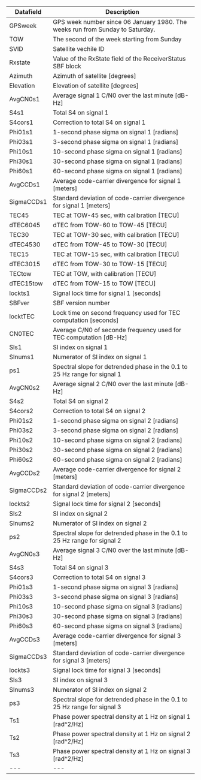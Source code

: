| Datafield | Description |
|-----------|-------------|
| GPSweek|GPS week number since 06 January 1980. The weeks run from Sunday to Saturday.|
| TOW|The second of the week starting from Sunday|
| SVID|Satellite vechile ID|
| Rxstate|Value of the RxState field of the ReceiverStatus SBF block|
| Azimuth|Azimuth of satellite [degrees]| 
| Elevation|Elevation of satellite [degrees]|
| AvgCN0s1|Average signal 1 C/N0 over the last minute [dB-Hz]|
| S4s1|Total S4 on signal 1|
| S4cors1|Correction to total S4 on signal 1|
| Phi01s1|1-second phase sigma on signal 1 [radians]|
| Phi03s1|3-second phase sigma on signal 1 [radians]|
| Phi10s1|10-second phase sigma on signal 1 [radians]|
| Phi30s1|30-second phase sigma on signal 1 [radians]|
| Phi60s1|60-second phase sigma on signal 1 [radians]|
| AvgCCDs1|Average code-carrier divergence for signal 1 [meters]|
| SigmaCCDs1|Standard deviation of code-carrier divergence for signal 1 [meters]|
| TEC45|TEC at TOW-45 sec, with calibration [TECU]|
| dTEC6045|dTEC from TOW-60 to TOW-45 [TECU]|
| TEC30|TEC at TOW-30 sec, with calibration [TECU]|
| dTEC4530|dTEC from TOW-45 to TOW-30 [TECU]|
| TEC15|TEC at TOW-15 sec, with calibration [TECU]|
| dTEC3015|dTEC from TOW-30 to TOW-15 [TECU]|
| TECtow|TEC at TOW, with calibration [TECU]|
| dTEC15tow|dTEC from TOW-15 to TOW [TECU]|
| lockts1|Signal lock time for signal 1 [seconds]|
| SBFver|SBF version number|
| locktTEC|Lock time on second frequency used for TEC computation [seconds]|
| CN0TEC|Average C/N0 of seconde frequency used for TEC computation [dB-Hz]|
| SIs1|SI index on signal 1|
| SInums1|Numerator of SI index on signal 1|
| ps1|Spectral slope for detrended phase in the 0.1 to 25 Hz range for signal 1 |
| AvgCN0s2|Average signal 2 C/N0 over the last minute [dB-Hz]|
| S4s2|Total S4 on signal 2|
| S4cors2|Correction to total S4 on signal 2|
| Phi01s2|1-second phase sigma on signal 2 [radians]|
| Phi03s2|3-second phase sigma on signal 2 [radians]|
| Phi10s2|10-second phase sigma on signal 2 [radians]|
| Phi30s2|30-second phase sigma on signal 2 [radians]|
| Phi60s2|60-second phase sigma on signal 2 [radians]|
| AvgCCDs2|Average code-carrier divergence for signal 2 [meters]|
| SigmaCCDs2|Standard deviation of code-carrier divergence for signal 2 [meters]|
| lockts2|Signal lock time for signal 2 [seconds]|
| SIs2|SI index on signal 2|
| SInums2|Numerator of SI index on signal 2|
| ps2|Spectral slope for detrended phase in the 0.1 to 25 Hz range for signal 2|
| AvgCN0s3|Average signal 3 C/N0 over the last minute [dB-Hz]|
| S4s3|Total S4 on signal 3|
| S4cors3|Correction to total S4 on signal 3|
| Phi01s3|1-second phase sigma on signal 3 [radians]|
| Phi03s3|3-second phase sigma on signal 3 [radians]|
| Phi10s3|10-second phase sigma on signal 3 [radians]|
| Phi30s3|30-second phase sigma on signal 3 [radians]|
| Phi60s3|60-second phase sigma on signal 3 [radians]|
| AvgCCDs3|Average code-carrier divergence for signal 3 [meters]|
| SigmaCCDs3|Standard deviation of code-carrier divergence for signal 3 [meters]|
| lockts3|Signal lock time for signal 3 [seconds]|
| SIs3|SI index on signal 3|
| SInums3|Numerator of SI index on signal 2|
| ps3|Spectral slope for detrended phase in the 0.1 to 25 Hz range for signal 3|
| Ts1|Phase power spectral density at 1 Hz on signal 1 [rad^2/Hz]|
| Ts2|Phase power spectral density at 1 Hz on signal 2 [rad^2/Hz]|
| Ts3|Phase power spectral density at 1 Hz on signal 3 [rad^2/Hz]|
|---|---|
